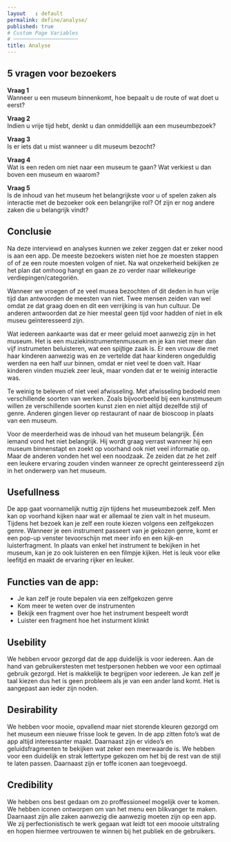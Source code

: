 ```yaml
---
layout   : default
permalink: define/analyse/
published: true
# Custom Page Variables
# ─────────────────────
title: Analyse
---
```


## 5 vragen voor bezoekers

**Vraag 1** <br>
Wanneer u een museum binnenkomt, hoe bepaalt u de route of wat doet u eerst? 

**Vraag 2** <br>
Indien u vrije tijd hebt, denkt u dan onmiddellijk aan een museumbezoek? 

**Vraag 3** <br>
Is er iets dat u mist wanneer u dit museum bezocht?

**Vraag 4** <br>
Wat is een reden om niet naar een museum te gaan? Wat verkiest u dan boven een museum en waarom? 

**Vraag 5** <br>
Is de inhoud van het museum het belangrijkste voor u of spelen zaken als interactie met de bezoeker ook een belangrijke rol? Of zijn er nog andere zaken die u belangrijk vindt?

## Conclusie

Na deze interviewd en analyses kunnen we zeker zeggen dat er zeker nood is aan een app. De meeste bezoekers wisten niet hoe ze moesten stappen of of ze een route moesten volgen of niet. Na wat onzekerheid bekijken ze het plan dat omhoog hangt en gaan ze zo verder naar willekeurige verdiepingen/categoriën. 

Wanneer we vroegen of ze veel musea bezochten of dit deden in hun vrije tijd dan antwoorden de meesten van niet. Twee mensen zeiden van wel omdat ze dat graag doen en dit een verrijking is van hun cultuur. De anderen antwoorden dat ze hier meestal geen tijd voor hadden of niet in elk museu geïnteresseerd zijn. 

Wat iedereen aankaarte was dat er meer geluid moet aanwezig zijn in het museum. Het is een muziekinstrumentenmuseum en je kan niet meer dan vijf instrumeten beluisteren, wat een spijtige zaak is. Er een vrouw die met haar kinderen aanwezig was en ze vertelde dat haar kinderen ongeduldig werden na een half uur binnen, omdat er niet veel te doen valt. Haar kinderen vinden muziek zeer leuk, maar vonden dat er te weinig interactie was.

Te weinig te beleven of niet veel afwisseling. Met afwisseling bedoeld men verschillende soorten van werken. Zoals bijvoorbeeld bij een kunstmuseum willen ze verschillende soorten kunst zien en niet altijd dezelfde stijl of genre. Anderen gingen liever op restaurant of naar de bioscoop in plaats van een museum.

Voor de meerderheid was de inhoud van het museum belangrijk. Één iemand vond het niet belangrijk. Hij wordt graag verrast wanneer hij een museum binnenstapt en zoekt op voorhand ook niet veel informatie op. Maar de anderen vonden het wel een noodzaak. Ze zeiden dat ze het zelf een leukere ervaring zouden vinden wanneer ze oprecht geinteresseerd zijn in het onderwerp van het museum.  


## Usefullness
De app gaat voornamelijk nuttig zijn tijdens het museumbezoek zelf. Men kan op voorhand kijken naar wat er allemaal te zien valt in het museum. Tijdens het bezoek kan je zelf een route kiezen volgens een zelfgekozen genre. Wanneer je een instrument passeert van je gekozen genre, komt er een pop-up venster tevoorschijn met meer info en een kijk-en luisterfragment. In plaats van enkel het instrument te bekijken in het museum, kan je zo ook luisteren en een filmpje kijken. Het is leuk voor elke leefitjd en maakt de ervaring rijker en leuker.

## Functies van de app: 

-	Je kan zelf je route bepalen via een zelfgekozen genre
-	Kom meer te weten over de instrumenten
-	Bekijk een fragment over hoe het instrument bespeelt wordt
-	Luister een fragment hoe het insturment klinkt


## Usebility 
We hebben ervoor gezorgd dat de app duidelijk is voor iedereen. Aan de hand van gebruikerstesten met testpersonen hebben we voor een optimaal gebruik gezorgd. Het is makkelijk te begrijpen voor iedereen. Je kan zelf je taal kiezen dus het is geen probleem als je van een ander land komt. Het is aangepast aan ieder zijn noden.

## Desirability
We hebben voor mooie, opvallend maar niet storende kleuren gezorgd om het museum een nieuwe frisse look te geven. In de app zitten foto’s wat de app altijd interessanter maakt. Daarnaast zijn er video’s en geluidsfragmenten te bekijken wat zeker een meerwaarde is. We hebben voor een duidelijk en strak lettertype gekozen om het bij de rest van de stijl te laten passen. Daarnaast zijn er toffe iconen aan toegevoegd.

## Credibility
We hebben ons best gedaan om zo proffessioneel mogelijk over te komen. We hebben iconen ontworpen om van het menu een blikvanger te maken. Daarnaast zijn alle zaken aanwezig die aanwezig moeten zijn op een app. We zij perfectionistisch te werk gegaan wat leidt tot een moooie uitstraling en hopen hiermee vertrouwen te winnen bij het publiek en de gebruikers.

